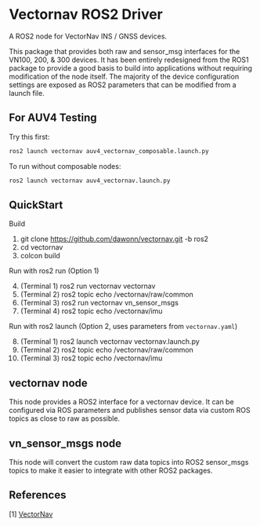 # Vectornav ROS2 Driver

A ROS2 node for VectorNav INS / GNSS devices. 

This package that provides both raw and sensor_msg interfaces for the VN100, 200, & 300 devices. 
It has been entirely redesigned from the ROS1 package to provide a good basis to build into applications
without requiring modification of the node itself. The majority of the device configuration settings are 
exposed as ROS2 parameters that can be modified from a launch file. 

## For AUV4 Testing

Try this first:

```bash
ros2 launch vectornav auv4_vectornav_composable.launch.py
```

To run without composable nodes:

```bash
ros2 launch vectornav auv4_vectornav.launch.py
```

## QuickStart

Build

1. git clone https://github.com/dawonn/vectornav.git -b ros2
2. cd vectornav 
3. colcon build

Run with ros2 run (Option 1)

4. (Terminal 1) ros2 run vectornav vectornav
5. (Terminal 2) ros2 topic echo /vectornav/raw/common
6. (Terminal 3) ros2 run vectornav vn_sensor_msgs
7. (Terminal 4) ros2 topic echo /vectornav/imu

Run with ros2 launch (Option 2, uses parameters from `vectornav.yaml`)

8. (Terminal 1) ros2 launch vectornav vectornav.launch.py
9. (Terminal 2) ros2 topic echo /vectornav/raw/common
10. (Terminal 3) ros2 topic echo /vectornav/imu

## vectornav node

This node provides a ROS2 interface for a vectornav device. It can be configured
via ROS parameters and publishes sensor data via custom ROS topics as close to raw as possible.


## vn_sensor_msgs node

This node will convert the custom raw data topics into ROS2 sensor_msgs topics to make it easier 
to integrate with other ROS2 packages. 


## References 

[1] [VectorNav](http://www.vectornav.com/)
